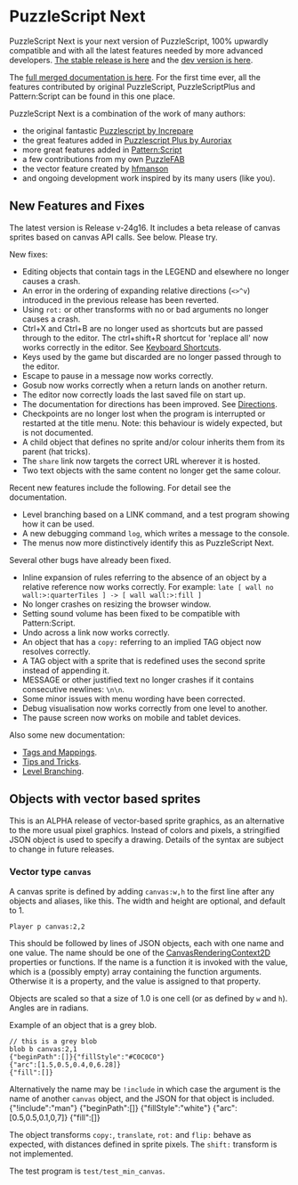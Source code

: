 # PuzzleScript Next

PuzzleScript Next is your next version of PuzzleScript, 100% upwardly compatible and with all the latest features needed by more advanced developers.
[The stable release is here](https://puzzlescriptnext.polyomino.com/) and the [dev version is here](https://david-pfx.github.io/PuzzleScriptNext/src/index.html).

The [full merged documentation is here](https://david-pfx.github.io/PuzzleScriptNext/src/Documentation).
For the first time ever, all the features contributed by original PuzzleScript, PuzzleScriptPlus and Pattern:Script can be found in this one place.

PuzzleScript Next is a combination of the work of many authors:
* the original fantastic [Puzzlescript by Increpare](https://github.com/increpare/PuzzleScript)
* the great features added in [Puzzlescript Plus by Auroriax](https://github.com/Auroriax/PuzzleScriptPlus)
* more great features added in [Pattern:Script](https://clementsparrow.github.io/Pattern-Script)
* a few contributions from my own [PuzzleFAB](https://github.com/david-pfx/PuzzleFAB)
* the vector feature created by [hfmanson](https://github.com/hfmanson/PuzzleScriptNext)
* and ongoing development work inspired by its many users (like you).

## New Features and Fixes
The latest version is Release v-24g16. 
It includes a beta release of canvas sprites based on canvas API calls.
See below. Please try.

New fixes:
* Editing objects that contain tags in the LEGEND and elsewhere no longer causes a crash.
* An error in the ordering of expanding relative directions (`<>^v`) introduced in the previous release has been reverted.
* Using `rot:` or other transforms with no or bad arguments no longer causes a crash.
* Ctrl+X and Ctrl+B are no longer used as shortcuts but are passed through to the editor.
The ctrl+shift+R shortcut for 'replace all' now works correctly in the editor.
See [Keyboard Shortcuts](https://david-pfx.github.io/PuzzleScriptNext/src/Documentation/keyboard_shortcuts.html).
* Keys used by the game but discarded are no longer passed through to the editor.
* Escape to pause in a message now works correctly.
* Gosub now works correctly when a return lands on another return.
* The editor now correctly loads the last saved file on start up.
* The documentation for directions has been improved.
See [Directions](https://david-pfx.github.io/PuzzleScriptNext/src/Documentation/directions.html).
* Checkpoints are no longer lost when the program is interrupted or restarted at the title menu. 
Note: this behaviour is widely expected, but is not documented.
* A child object that defines no sprite and/or colour inherits them from its parent (hat tricks).
* The `share` link now targets the correct URL wherever it is hosted.
* Two text objects with the same content no longer get the same colour.

Recent new features include the following. For detail see the documentation.
* Level branching based on a LINK command, and a test program showing how it can be used.
* A new debugging command `log`, which writes a message to the console.
* The menus now more distinctively identify this as PuzzleScript Next.

Several other bugs have already been fixed.
* Inline expansion of rules referring to the absence of an object by a relative reference now works correctly.
For example: `late [ wall no wall:>:quarterTiles ] -> [ wall wall:>:fill ]`
* No longer crashes on resizing the browser window.
* Setting sound volume has been fixed to be compatible with Pattern:Script.
* Undo across a link now works correctly.
* An object that has a `copy:` referring to an implied TAG object now resolves correctly.
* A TAG object with a sprite that is redefined uses the second sprite instead of appending it.
* MESSAGE or other justified text no longer crashes if it contains consecutive newlines: `\n\n`.
* Some minor issues with menu wording have been corrected.
* Debug visualisation now works correctly from one level to another.
* The pause screen now works on mobile and tablet devices.

Also some new documentation:
* [Tags and Mappings](https://david-pfx.github.io/PuzzleScriptNext/src/Documentation/tags_and_mappings.html).
* [Tips and Tricks](https://david-pfx.github.io/PuzzleScriptNext/src/Documentation/tips_and_tricks.html).
* [Level Branching](https://david-pfx.github.io/PuzzleScriptNext/src/Documentation/levels.html#branching).

## Objects with vector based sprites
This is an ALPHA release of vector-based sprite graphics, as an alternative to the more usual pixel graphics.
Instead of colors and pixels, a stringified JSON object is used to specify a drawing.
Details of the syntax are subject to change in future releases.

### Vector type `canvas`
A canvas sprite is defined by adding `canvas:w,h` to the first line after any objects and aliases, like this. 
The width and height are optional, and default to 1.

`Player p canvas:2,2`

This should be followed by lines of JSON objects, each with one name and one value. 
The name should be one of the [CanvasRenderingContext2D](https://developer.mozilla.org/en-US/docs/Web/API/CanvasRenderingContext2D) properties or functions. 
If the name is a function it is invoked with the value, which is a (possibly empty) array containing the function arguments.
Otherwise it is a property, and the value is assigned to that property. 

Objects are scaled so that a size of 1.0 is one cell (or as defined by `w` and `h`).
Angles are in radians.

Example of an object that is a grey blob.
```
// this is a grey blob
blob b canvas:2,1
{"beginPath":[]}{"fillStyle":"#C0C0C0"}
{"arc":[1.5,0.5,0.4,0,6.28]}
{"fill":[]}
```

Alternatively the name may be `!include` in which case the argument is the name of another `canvas` object, and the JSON for that object is included.
{"!include":"man"}
{"beginPath":[]}
{"fillStyle":"white"}
{"arc":[0.5,0.5,0.1,0,7]}
{"fill":[]}

The object transforms `copy:`, `translate`, `rot:` and `flip:` behave as expected, with distances defined in sprite pixels.
The `shift:` transform is not implemented.

The test program is `test/test_min_canvas`.

